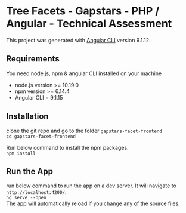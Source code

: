
# Tree Facets - Gapstars - PHP / Angular - Technical Assessment

This project was generated with [Angular CLI](https://github.com/angular/angular-cli) version 9.1.12.

## Requirements
You need node.js, npm  & angular CLI installed on your machine
- node.js version  >= 10.19.0
- npm version >= 6.14.4
- Angular CLI = 9.1.15

## Installation
clone the git repo and go to the folder `gapstars-facet-frontend`  
`cd gapstars-facet-frontend`

Run below command to install the npm packages.  
`npm install`

## Run the App
run below command to run the app on a dev server. It will navigate to `http://localhost:4200/`.  
`ng serve --open`  
The app will automatically reload if you change any of the source files.

